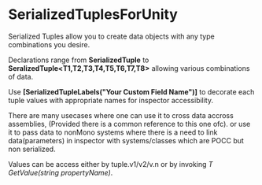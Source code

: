 # SerializedTuplesForUnity
Serialized Tuples allow you to create data objects with any type combinations you desire.

Declarations range from **SerializedTuple<T1>** to **SeralizedTuple<T1,T2,T3,T4,T5,T6,T7,T8>** allowing various combinations of data.

Use **[SerializedTupleLabels("Your Custom Field Name")]** to decorate each tuple values with appropriate names for inspector accessibility.

There are many usecases where one can use it to cross data accross assemblies, (Provided there is a common reference to this one ofc).
or use it to pass data to nonMono systems where there is a need to link data(parameters) in inspector with systems/classes which are POCC but non serialized.

Values can be access either by tuple.v1/v2/v.n or by invoking  _T GetValue(string propertyName)_.

